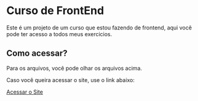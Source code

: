 # Curso de FrontEnd

 Este é um projeto de um curso que estou fazendo de frontend, aqui você pode ter acesso a todos meus exercicios.
 
## Como acessar?
 Para os arquivos, você pode olhar os arquivos acima.

 Caso você queira acessar o site, use o link abaixo:
 
 [Acessar o Site](https://guilhermeollopes.github.io/curso-frontend)
